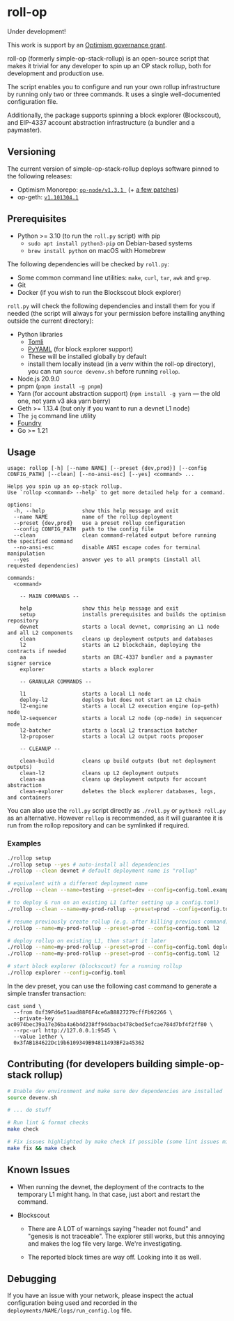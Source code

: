 # roll-op

Under development!

This work is support by an
[Optimism governance grant](https://app.charmverse.io/op-grants/proposals?id=a6e6bfb8-75bd-41bd-acb1-618c3c62e667).

roll-op (formerly simple-op-stack-rollup) is an open-source script that makes it trivial for any
developer to spin up an OP stack rollup, both for development and production use.

The script enables you to configure and run your own rollup infrastructure by running only two or
three commands. It uses a single well-documented configuration file.

Additionally, the package supports spinning a block explorer (Blockscout), and EIP-4337 account
abstraction infrastructure (a bundler and a paymaster).

## Versioning

The current version of simple-op-stack-rollup deploys software pinned to the following releases:

- Optimism Monorepo: [`op-node/v1.3.1 `](https://github.com/ethereum-optimism/optimism/releases/tag/op-node%2Fv1.3.1) (+ [a few patches](setup.py))
- op-geth: [`v1.101304.1`](https://github.com/ethereum-optimism/op-geth/releases/tag/v1.101304.1)

## Prerequisites

- Python >= 3.10 (to run the `roll.py` script) with pip
  - `sudo apt install python3-pip` on Debian-based systems
  - `brew install python` on macOS with Homebrew

The following dependencies will be checked by `roll.py`:

- Some common command line utilities: `make`, `curl`, `tar`, `awk` and `grep`.
- Git
- Docker (if you wish to run the Blockscout block explorer)

`roll.py` will check the following dependencies and install them for you if needed (the script will
always for your permission before installing anything outside the current directory):

- Python libraries
  - [Tomli](https://pypi.org/project/tomli/)
  - [PyYAML](https://pypi.org/project/PyYAML/) (for block explorer support)
  - These will be installed globally by default
  - install them locally instead (in a venv within the roll-op directory), you can run `source
    devenv.sh` before running `rollop`.
- Node.js 20.9.0
- pnpm (`pnpm install -g pnpm`)
- Yarn (for account abstraction support)
  (`npm install -g yarn` — the old one, not yarn v3 aka yarn berry)
- Geth >= 1.13.4 (but only if you want to run a devnet L1 node)
- The `jq` command line utility
- [Foundry](https://github.com/foundry-rs/foundry)
- Go >= 1.21

## Usage

```
usage: rollop [-h] [--name NAME] [--preset {dev,prod}] [--config CONFIG_PATH] [--clean] [--no-ansi-esc] [--yes] <command> ...

Helps you spin up an op-stack rollup.
Use `rollop <command> --help` to get more detailed help for a command.

options:
  -h, --help            show this help message and exit
  --name NAME           name of the rollup deployment
  --preset {dev,prod}   use a preset rollup configuration
  --config CONFIG_PATH  path to the config file
  --clean               clean command-related output before running the specified command
  --no-ansi-esc         disable ANSI escape codes for terminal manipulation
  --yes                 answer yes to all prompts (install all requested dependencies)

commands:
  <command>
    
    -- MAIN COMMANDS --

    help                show this help message and exit
    setup               installs prerequisites and builds the optimism repository
    devnet              starts a local devnet, comprising an L1 node and all L2 components
    clean               cleans up deployment outputs and databases
    l2                  starts an L2 blockchain, deploying the contracts if needed
    aa                  starts an ERC-4337 bundler and a paymaster signer service
    explorer            starts a block explorer
    
    -- GRANULAR COMMANDS --

    l1                  starts a local L1 node
    deploy-l2           deploys but does not start an L2 chain
    l2-engine           starts a local L2 execution engine (op-geth) node
    l2-sequencer        starts a local L2 node (op-node) in sequencer mode
    l2-batcher          starts a local L2 transaction batcher
    l2-proposer         starts a local L2 output roots proposer
    
    -- CLEANUP --

    clean-build         cleans up build outputs (but not deployment outputs)
    clean-l2            cleans up L2 deployment outputs
    clean-aa            cleans up deployment outputs for account abstraction
    clean-explorer      deletes the block explorer databases, logs, and containers
```

You can also use the `roll.py` script directly as `./roll.py` or `python3 roll.py`  as an
alternative. However `rollop` is recommended, as it will guarantee it is run from the rollop
repository and can be symlinked if required.

### Examples

```bash
./rollop setup
./rollop setup --yes # auto-install all dependencies
./rollop --clean devnet # default deployment name is "rollup"

# equivalent with a different deployment name
./rollop --clean --name=testing --preset=dev --config=config.toml.example devnet

# to deploy & run on an existing L1 (after setting up a config.toml)
./rollop --clean --name=my-prod-rollup --preset=prod --config=config.toml l2

# resume previously create rollup (e.g. after killing previous command)
./rollop --name=my-prod-rollup --preset=prod --config=config.toml l2

# deploy rollup on existing L1, then start it later
./rollop --name=my-prod-rollup --preset=prod --config=config.toml deploy-l2
./rollop --name=my-prod-rollup --preset=prod --config=config.toml l2

# start block explorer (blockscout) for a running rollup
./rollop explorer --config=config.toml
```

In the dev preset, you can use the following cast command to generate a simple transfer transaction:
```
cast send \
  --from 0xf39Fd6e51aad88F6F4ce6aB8827279cffFb92266 \
  --private-key ac0974bec39a17e36ba4a6b4d238ff944bacb478cbed5efcae784d7bf4f2ff80 \
  --rpc-url http://127.0.0.1:9545 \
  --value 1ether \
  0x3fAB184622Dc19b6109349B94811493BF2a45362
```


## Contributing (for developers building simple-op-stack rollup)

```bash
# Enable dev environment and make sure dev dependencies are installed
source devenv.sh

# ... do stuff

# Run lint & format checks
make check

# Fix issues highlighted by make check if possible (some lint issues might need manual fixes)
make fix && make check
```

## Known Issues

- When running the devnet, the deployment of the contracts to the temporary L1 might hang.
  In that case, just abort and restart the command.

- Blockscout

  - There are A LOT of warnings saying "header not found" and "genesis is not traceable". The
    explorer still works, but this annoying and makes the log file very large. We're investigating.

  - The reported block times are way off. Looking into it as well.

## Debugging

If you have an issue with your network, please inspect the actual configuration being used and
recorded in the `deployments/NAME/logs/run_config.log` file.
